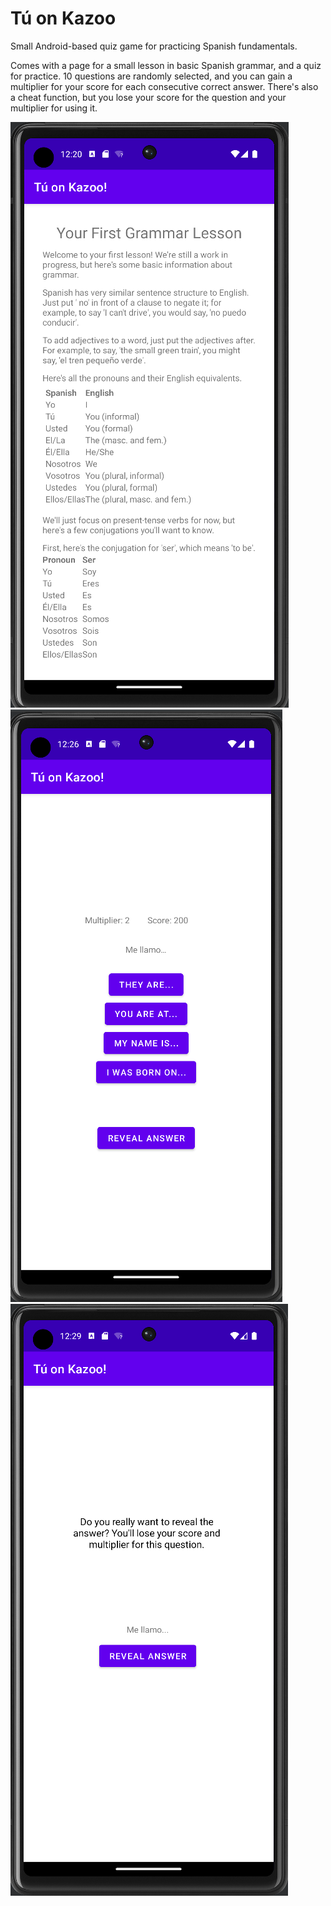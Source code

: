 # Tú on Kazoo
Small Android-based quiz game for practicing Spanish fundamentals.

Comes with a page for a small lesson in basic Spanish grammar, and a quiz for practice. 10 questions are randomly selected, and you can gain a multiplier for your score for each consecutive correct answer. There's also a cheat function, but you lose your score for the question and your multiplier for using it.

![A screenshot displaying an explanation of fundamental Spanish grammar.](./demo1.png)
![A screenshot displaying a question about a Spanish phrase, and 4 answers to the translation. A score and multiplier are also shown.](./demo2.png)
![A screenshot displaying a prompt asking the user if they really want the answer to a quiz question.](./demo3.png)